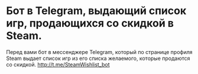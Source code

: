 # Бот в Telegram, выдающий список игр, продающихся со скидкой в Steam.
Перед вами бот в мессенджере Telegram, который по странице профиля Steam выдает список игр из его списка желаемого, которые продаются со скидкой.
http://t.me/SteamWishlist_bot
